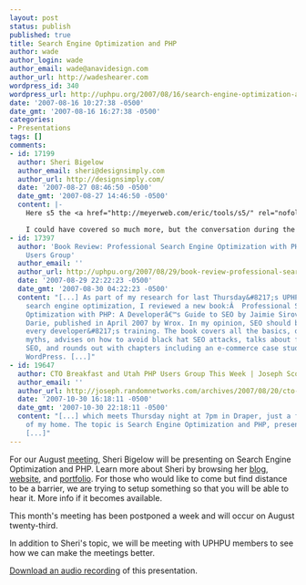 ```yaml
---
layout: post
status: publish
published: true
title: Search Engine Optimization and PHP
author: wade
author_login: wade
author_email: wade@anavidesign.com
author_url: http://wadeshearer.com
wordpress_id: 340
wordpress_url: http://uphpu.org/2007/08/16/search-engine-optimization-and-php/
date: '2007-08-16 10:27:38 -0500'
date_gmt: '2007-08-16 16:27:38 -0500'
categories:
- Presentations
tags: []
comments:
- id: 17199
  author: Sheri Bigelow
  author_email: sheri@designsimply.com
  author_url: http://designsimply.com/
  date: '2007-08-27 08:46:50 -0500'
  date_gmt: '2007-08-27 14:46:50 -0500'
  content: |-
    Here s5 the <a href="http://meyerweb.com/eric/tools/s5/" rel="nofollow">s5</a> <a href="http://designsimply.com/s5/seo-php-uphpu-2007.htm" rel="nofollow">slides presented at the SEO with PHP UPHPU meeting</a>.

    I could have covered so much more, but the conversation during the meeting was great and I really enjoyed meeting a few new attendees that I hadn't met before. Since some of the questions centered on 301 redirects, and because I didn't get a chance to get into XML sitemaps, check out my latest blog post about <a href="http://designsimply.com/2007/08/24/301-redirects-link-structure-xml-sitemaps-preferred-domain/" rel="nofollow">301 Redirects, Link Structure, XML Sitemaps, &amp; Preferred Domain</a>.
- id: 17397
  author: 'Book Review: Professional Search Engine Optimization with PHP at Utah PHP
    Users Group'
  author_email: ''
  author_url: http://uphpu.org/2007/08/29/book-review-professional-search-engine-optimization-with-php/
  date: '2007-08-29 22:22:23 -0500'
  date_gmt: '2007-08-30 04:22:23 -0500'
  content: "[...] As part of my research for last Thursday&#8217;s UPHPU meeting about
    search engine optimization, I reviewed a new book:Â  Professional Search Engine
    Optimization with PHP: A Developerâ€™s Guide to SEO by Jaimie Sirovich, Cristian
    Darie, published in April 2007 by Wrox. In my opinion, SEO should be a part of
    every developer&#8217;s training. The book covers all the basics, debunks a few
    myths, advises on how to avoid black hat SEO attacks, talks about foreign language
    SEO, and rounds out with chapters including an e-commerce case study and SEO for
    WordPress. [...]"
- id: 19647
  author: CTO Breakfast and Utah PHP Users Group This Week | Joseph Scott's Blog
  author_email: ''
  author_url: http://joseph.randomnetworks.com/archives/2007/08/20/cto-breakfast-and-utah-php-users-group-this-week/
  date: '2007-10-30 16:18:11 -0500'
  date_gmt: '2007-10-30 22:18:11 -0500'
  content: "[...] which meets Thursday night at 7pm in Draper, just a few miles south-west
    of my home. The topic is Search Engine Optimization and PHP, presented by Sherrie
    [...]"
---
```

<p>For our August <a href="http://uphpu.org/meetings/">meeting</a>, Sheri Bigelow will be presenting on Search Engine Optimization and PHP. Learn more about Sheri by browsing her <a href="http://designsimply.com">blog</a>, <a href="http://designsimply.com/about/">website</a>, and <a href="http://istockphoto.com/designsimply">portfolio</a>. For those who would like to come but find distance to be a barrier, we are trying to setup something so that you will be able to hear it. More info if it becomes available.  </p>
<p class="alert">This month's meeting has been postponed a week and will occur on August twenty-third.</p>
<p class="note">In addition to Sheri's topic, we will be meeting with UPHPU members to see how we can make the meetings better.</p>
<p class="download"><a href="/presentations/2007-08-16_SEO_and_php/uphpu_8_23_07.mp3">Download an audio recording</a> of this presentation.</p>
